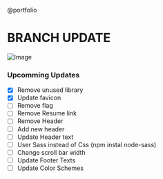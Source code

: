 @portfolio

# BRANCH UPDATE

![Image](https://www.pakkabaniya.ml/static/media/hero-img.2ec26ea8.jpg "lishugupta")

### Upcomming Updates

- [x] Remove unused library
- [x] Update favicon
- [ ] Remove flag
- [ ] Remove Resume link
- [ ] Remove Header
- [ ] Add new header
- [ ] Update Header text
- [ ] User Sass instead of Css (npm instal node-sass)
- [ ] Change scroll bar width
- [ ] Update Footer Texts
- [ ] Update Color Schemes
